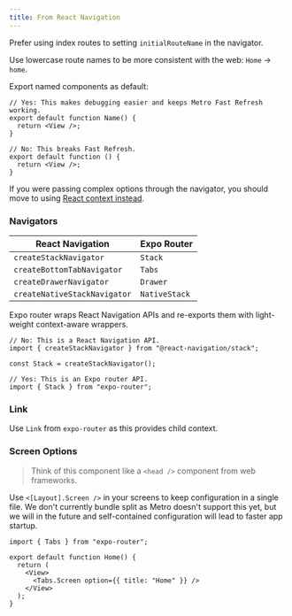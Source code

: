 ```yaml
---
title: From React Navigation
---
```


Prefer using index routes to setting `initialRouteName` in the navigator.

Use lowercase route names to be more consistent with the web: `Home` -> `home`.

Export named components as default:

```tsx
// Yes: This makes debugging easier and keeps Metro Fast Refresh working.
export default function Name() {
  return <View />;
}

// No: This breaks Fast Refresh.
export default function () {
  return <View />;
}
```

If you were passing complex options through the navigator, you should move to using [React context instead](https://reactnavigation.org/docs/hello-react-navigation#passing-additional-props).

### Navigators

| React Navigation             | Expo Router   |
| ---------------------------- | ------------- |
| `createStackNavigator`       | `Stack`       |
| `createBottomTabNavigator`   | `Tabs`        |
| `createDrawerNavigator`      | `Drawer`      |
| `createNativeStackNavigator` | `NativeStack` |

Expo router wraps React Navigation APIs and re-exports them with light-weight context-aware wrappers.

```tsx
// No: This is a React Navigation API.
import { createStackNavigator } from "@react-navigation/stack";

const Stack = createStackNavigator();

// Yes: This is an Expo router API.
import { Stack } from "expo-router";
```

### Link

Use `Link` from `expo-router` as this provides child context.

### Screen Options

> Think of this component like a `<head />` component from web frameworks.

Use `<[Layout].Screen />` in your screens to keep configuration in a single file. We don't currently bundle split as Metro doesn't support this yet, but we will in the future and self-contained configuration will lead to faster app startup.

```tsx
import { Tabs } from "expo-router";

export default function Home() {
  return (
    <View>
      <Tabs.Screen option={{ title: "Home" }} />
    </View>
  );
}
```
